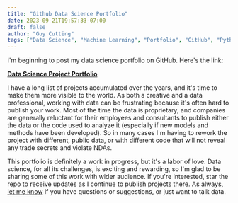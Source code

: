 ```yaml
---
title: "Github Data Science Portfolio"
date: 2023-09-21T19:57:33-07:00
draft: false
author: "Guy Cutting"
tags: ["Data Science", "Machine Learning", "Portfolio", "GitHub", "Python", "Jupyter"]
---
```


I'm beginning to post my data science portfolio on GitHub. Here's the link:

[**Data Science Project Portfolio**](https://github.com/gdcutting/data-science-portfolio)

I have a long list of projects accumulated over the years, and it's time to make them more visible to the world. As both a creative and a data professional, working with data can be frustrating because it's often hard to publish your work. Most of the time the data is proprietary, and companies are generally reluctant for their employees and consultants to publish either the data or the code used to analyze it (especially if new models and methods have been developed). So in many cases I'm having to rework the project with different, public data, or with different code that will not reveal any trade secrets and violate NDAs. 

This portfolio is definitely a work in progress, but it's a labor of love. Data science, for all its challenges, is exciting and rewarding, so I'm glad to be sharing some of this work with wider audience. If you're interested, star the repo to receive updates as I continue to publish projects there. As always, [let me know](mailto:guy@nwdataconsulting.com) if you have questions or suggestions, or just want to talk data. 